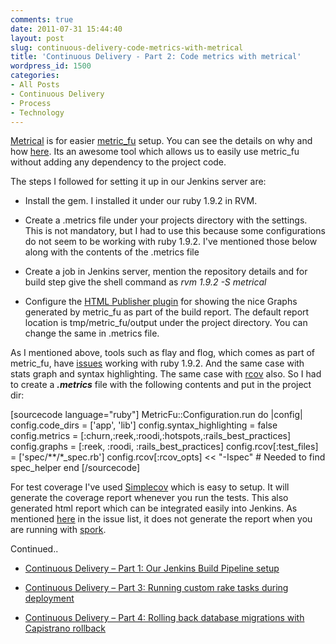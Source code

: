 ```yaml
---
comments: true
date: 2011-07-31 15:44:40
layout: post
slug: continuous-delivery-code-metrics-with-metrical
title: 'Continuous Delivery - Part 2: Code metrics with metrical'
wordpress_id: 1500
categories:
- All Posts
- Continuous Delivery
- Process
- Technology
---
```


[Metrical](http://iain.nl/easier-metricfu-with-metrical) is for easier [metric_fu](http://metric-fu.rubyforge.org/) setup. You can see the details on why and how [here](http://iain.nl/easier-metricfu-with-metrical). Its an awesome tool which allows us to easily use metric_fu without adding any dependency to the project code.

The steps I followed for setting it up in our Jenkins server are:



	
  * Install the gem. I installed it under our ruby 1.9.2 in RVM.

	
  * Create a .metrics file under your projects directory with the settings. This is not mandatory, but I had to use this because some configurations do not seem to be working with ruby 1.9.2. I've mentioned those below along with the contents of the .metrics file

	
  * Create a job in Jenkins server, mention the repository details and for build step give the shell command as _rvm 1.9.2 -S metrical_

	
  * Configure the [HTML Publisher plugin](https://wiki.jenkins-ci.org/display/JENKINS/HTML+Publisher+Plugin) for showing the nice Graphs generated by metric_fu as part of the build report. The default report location is tmp/metric_fu/output under the project directory. You can change the same in .metrics file.


As I mentioned above, tools such as flay and flog, which comes as part of metric_fu, have [issues](https://github.com/iain/metrical/issues/4) working with ruby 1.9.2. And the same case with stats graph and syntax highlighting. The same case with [rcov](https://github.com/relevance/rcov/issues/8) also. So I had to create a _**.metrics**_ file with the following contents and put in the project dir:



[sourcecode language="ruby"]
MetricFu::Configuration.run do |config|
        config.code_dirs = ['app', 'lib']
        config.syntax_highlighting = false
        config.metrics  = [:churn,:reek,:roodi,:hotspots,:rails_best_practices]
        config.graphs   = [:reek, :roodi, :rails_best_practices]
        config.rcov[:test_files] = ['spec/**/*_spec.rb']
        config.rcov[:rcov_opts] << "-Ispec" # Needed to find spec_helper
end
[/sourcecode]

For test coverage I've used [Simplecov](https://github.com/colszowka/simplecov) which is easy to setup. It will generate the coverage report whenever you run the tests. This also generated html report which can be integrated easily into Jenkins. As mentioned [here](https://github.com/colszowka/simplecov/issues/42) in the issue list, it does not generate the report when you are running with [spork](https://github.com/timcharper/spork/wiki).

Continued..



	
  * [Continuous Delivery – Part 1: Our Jenkins Build Pipeline setup](http://www.multunus.com/2011/07/continuous-delivery-using-jenkins-build-pipeline/)

	
  * [Continuous Delivery – Part 3: Running custom rake tasks during deployment](http://www.multunus.com/2011/07/continuous-delivery-contd/)

	
  * [Continuous Delivery – Part 4: Rolling back database migrations with Capistrano rollback](http://www.multunus.com/2011/08/continuous-delivery-part-3-rolling-back-database-migrations-with-capistrano-rollback/)



